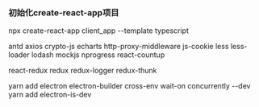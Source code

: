 ### 初始化create-react-app项目

npx create-react-app client_app --template typescript


antd
axios
crypto-js
echarts
http-proxy-middleware
js-cookie
less
less-loader
lodash
mockjs
nprogress
react-countup

react-redux
redux
redux-logger
redux-thunk





yarn add electron electron-builder cross-env wait-on concurrently --dev
yarn add electron-is-dev
